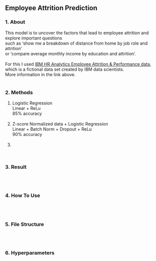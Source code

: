 ## Employee Attrition Prediction


### 1. About
This model is to uncover the factors that lead to employee attrition and explore important questions  
such as ‘show me a breakdown of distance from home by job role and attrition’  
or ‘compare average monthly income by education and attrition’.  
&nbsp;  
For this I used 
[IBM HR Analytics Employee Attrition & Performance data](https://www.kaggle.com/pavansubhasht/ibm-hr-analytics-attrition-dataset),  
which is a fictional data set created by IBM data scientists.  
More information in the link above.
&nbsp;  
&nbsp;  

### 2. Methods

1. Logistic Regression  
   Linear + ReLu  
   85% accuracy  
   &nbsp;  
2. Z-score Normalized data + Logistic Regression  
   Linear + Batch Norm + Dropout + ReLu  
   90% accuracy  
   &nbsp;   
3. 

&nbsp;
&nbsp;

### 3. Result

&nbsp;  
&nbsp;  

### 4. How To Use
&nbsp;  
&nbsp;  

### 5. File Structure
&nbsp;  
&nbsp;  

### 6. Hyperparameters


